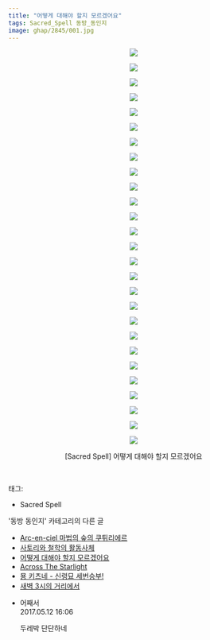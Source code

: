 ```yaml
---
title: "어떻게 대해야 할지 모르겠어요"
tags: Sacred_Spell 동방_동인지
image: ghap/2845/001.jpg
---
```

<div class="article">
<p style="text-align: center; clear: none; float: none;"><img src="{{ site.nasurl }}/ghap/2845/001.jpg"/></p>
<p style="text-align: center; clear: none; float: none;"><img src="{{ site.nasurl }}/ghap/2845/002.jpg"/></p>
<p style="text-align: center; clear: none; float: none;"><img src="{{ site.nasurl }}/ghap/2845/003.jpg"/></p>
<p style="text-align: center; clear: none; float: none;"><img src="{{ site.nasurl }}/ghap/2845/004.jpg"/></p>
<p style="text-align: center; clear: none; float: none;"><img src="{{ site.nasurl }}/ghap/2845/005.jpg"/></p>
<p style="text-align: center; clear: none; float: none;"><img src="{{ site.nasurl }}/ghap/2845/006.jpg"/></p>
<p style="text-align: center; clear: none; float: none;"><img src="{{ site.nasurl }}/ghap/2845/007.jpg"/></p>
<p style="text-align: center; clear: none; float: none;"><img src="{{ site.nasurl }}/ghap/2845/008.jpg"/></p>
<p style="text-align: center; clear: none; float: none;"><img src="{{ site.nasurl }}/ghap/2845/009.jpg"/></p>
<p style="text-align: center; clear: none; float: none;"><img src="{{ site.nasurl }}/ghap/2845/010.jpg"/></p>
<p style="text-align: center; clear: none; float: none;"><img src="{{ site.nasurl }}/ghap/2845/011.jpg"/></p>
<p style="text-align: center; clear: none; float: none;"><img src="{{ site.nasurl }}/ghap/2845/012.jpg"/></p>
<p style="text-align: center; clear: none; float: none;"><img src="{{ site.nasurl }}/ghap/2845/013.jpg"/></p>
<p style="text-align: center; clear: none; float: none;"><img src="{{ site.nasurl }}/ghap/2845/014.jpg"/></p>
<p style="text-align: center; clear: none; float: none;"><img src="{{ site.nasurl }}/ghap/2845/015.jpg"/></p>
<p style="text-align: center; clear: none; float: none;"><img src="{{ site.nasurl }}/ghap/2845/016.jpg"/></p>
<p style="text-align: center; clear: none; float: none;"><img src="{{ site.nasurl }}/ghap/2845/017.jpg"/></p>
<p style="text-align: center; clear: none; float: none;"><img src="{{ site.nasurl }}/ghap/2845/018.jpg"/></p>
<p style="text-align: center; clear: none; float: none;"><img src="{{ site.nasurl }}/ghap/2845/019.jpg"/></p>
<p style="text-align: center; clear: none; float: none;"><img src="{{ site.nasurl }}/ghap/2845/020.jpg"/></p>
<p style="text-align: center; clear: none; float: none;"><img src="{{ site.nasurl }}/ghap/2845/021.jpg"/></p>
<p style="text-align: center; clear: none; float: none;"><img src="{{ site.nasurl }}/ghap/2845/022.jpg"/></p>
<p style="text-align: center; clear: none; float: none;"><img src="{{ site.nasurl }}/ghap/2845/023.jpg"/></p>
<p style="text-align: center; clear: none; float: none;"><img src="{{ site.nasurl }}/ghap/2845/024.jpg"/></p>
<p style="text-align: center; clear: none; float: none;"><img src="{{ site.nasurl }}/ghap/2845/025.jpg"/></p>
<p style="text-align: center; clear: none; float: none;"><img src="{{ site.nasurl }}/ghap/2845/026.jpg"/></p>
<p style="text-align: center; clear: none; float: none;"><img src="{{ site.nasurl }}/ghap/2845/027.jpg"/></p>
<p style="text-align: center; clear: none; float: none;">[Sacred Spell] 어떻게 대해야 할지 모르겠어요</p>
<p><br/></p>
</div><div class="tagTrail">
<p>태그: </p>
<ul>
<li>Sacred Spell</li>
</ul>
</div><div class="another">
<p>'동방 동인지' 카테고리의 다른 글</p>
<ul>
<li><a href="/2016-12-05-ghap_2847">Arc-en-ciel 마법의 숲의 쿠튀리에르</a></li>
<li><a href="/2016-12-05-ghap_2846">사토리와 철학의 활동사체</a></li>
<li><a href="/2016-12-05-ghap_2845">어떻게 대해야 할지 모르겠어요</a></li>
<li><a href="/2016-12-05-ghap_2844">Across The Starlight</a></li>
<li><a href="/2016-12-05-ghap_2843">묭 키츠네 - 신령묘 세번승부!</a></li>
<li><a href="/2016-12-05-ghap_2842">새벽 3시의 거리에서</a></li>
</ul>
</div><div class="cb_module cb_fluid">
<div class="cb_wrt cb_profile">
<div class="comment">
<ul>
<li class="cb_thumb_off" id="comment14987322">
<div class="cb_comment_area">
<div class="cb_info_area">
<div class="cb_section">
<span class="cb_nick_name">어째서</span>
</div>
<div class="cb_section">
<span class="cb_date">2017.05.12 16:06 </span>
</div>
</div>
<div class="cb_dsc_comment">
<p class="cb_dsc">
											두레박 단단하네
										</p>
</div>
</div></li>
</ul>
</div>
</div><!-- commentList close -->
</div>